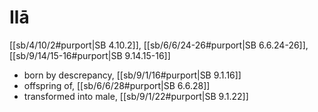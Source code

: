 # Ilā

[[sb/4/10/2#purport|SB 4.10.2]], [[sb/6/6/24-26#purport|SB 6.6.24-26]], [[sb/9/14/15-16#purport|SB 9.14.15-16]]

* born by descrepancy, [[sb/9/1/16#purport|SB 9.1.16]]
* offspring of, [[sb/6/6/28#purport|SB 6.6.28]]
* transformed into male, [[sb/9/1/22#purport|SB 9.1.22]]

